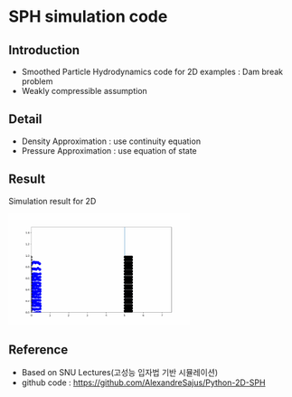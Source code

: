 # SPH simulation code
## Introduction
- Smoothed Particle Hydrodynamics code for 2D examples : Dam break problem
- Weakly compressible assumption
## Detail
- Density Approximation : use continuity equation 
- Pressure Approximation : use equation of state 

## Result
<div>
    <p>Simulation result for 2D</p>
    <p float = "left">
        <img src="/result/simulation.gif"  width="320" height="196">
    </p>
</div>

## Reference
- Based on SNU Lectures(고성능 입자법 기반 시뮬레이션)
- github code : https://github.com/AlexandreSajus/Python-2D-SPH